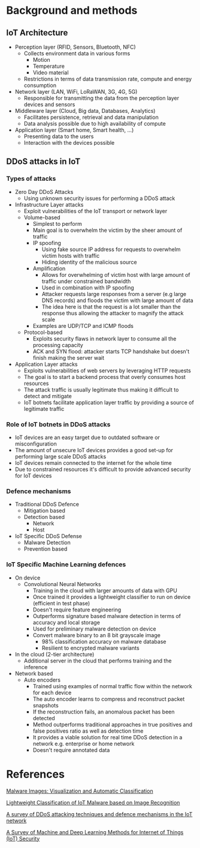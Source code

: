 # Background and methods

## IoT Architecture

- Perception layer (RFID, Sensors, Bluetooth, NFC)
    - Collects environment data in various forms
        - Motion
        - Temperature
        - Video material
    - Restrictions in terms of data transmission rate, compute and energy consumption
- Network layer (LAN, WiFi, LoRaWAN, 3G, 4G, 5G)
    - Responsible for transmitting the data from the perception layer devices and sensors
- Middleware layer (Cloud, Big data, Databases, Analytics)
    - Facilitates persistence, retrieval and data manipulation
    - Data analysis possible due to high availability of compute
- Application layer (Smart home, Smart health, ...)
    - Presenting data to the users
    - Interaction with the devices possible

## DDoS attacks in IoT

### Types of attacks

- Zero Day DDoS Attacks
  - Using unknown security issues for performing a DDoS attack
- Infrastructure Layer attacks
    - Exploit vulnerabilities of the IoT transport or network layer
    - Volume-based
        - Simplest to perform
        - Main goal is to overwhelm the victim by the sheer amount of traffic
        - IP spoofing
            - Using fake source IP address for requests to overwhelm victim hosts with traffic
            - Hiding identity of the malicious source
        - Amplification
            - Allows for overwhelming of victim host with large amount of traffic under constrained bandwidth
            - Used in combination with IP spoofing
            - Attacker requests large responses from a server (e.g large DNS records) and floods the victim with large
              amount of data
            - The idea here is that the request is a lot smaller than the response thus allowing the attacker to magnify
              the attack scale
        - Examples are UDP/TCP and ICMP floods
    - Protocol-based
      - Exploits security flaws in network layer to consume all the processing capacity
      - ACK and SYN flood: attacker starts TCP handshake but doesn't finish making the server wait
- Application Layer attacks
    - Exploits vulnerabilities of web servers by leveraging HTTP requests
    - The goal is to start a backend process that overly consumes host resources
    - The attack traffic is usually legitimate thus making it difficult to detect and mitigate
    - IoT botnets facilitate application layer traffic by providing a source of legitimate traffic

### Role of IoT botnets in DDoS attacks
- IoT devices are an easy target due to outdated software or misconfiguration
- The amount of unsecure IoT devices provides a good set-up for performing large scale DDoS attacks
- IoT devices remain connected to the internet for the whole time
- Due to constrained resources it's difficult to provide advanced security for IoT devices
### Defence mechanisms

- Traditional DDoS Defence
    - Mitigation based
    - Detection based
        - Network
        - Host
- IoT Specific DDoS Defense
    - Malware Detection
    - Prevention based

### IoT Specific Machine Learning defences
- On device
    - Convolutional Neural Networks
        - Training in the cloud with larger amounts of data with GPU
        - Once trained it provides a lightweight classifier to run on device (efficient in test phase)
        - Doesn't require feature engineering
        - Outperforms signature based malware detection in terms of accuracy and local storage
        - Used for preliminary malware detection on device
        - Convert malware binary to an 8 bit grayscale image
            - 98% classification accuracy on malware database
            - Resilient to encrypted malware variants
- In the cloud (2-tier architecture)
    - Additional server in the cloud that performs training and the inference
- Network based
    - Auto encoders
        - Trained using examples of normal traffic flow within the network for each device
        - The auto encoder learns to compress and reconstruct packet snapshots
        - If the reconstruction fails, an anomalous packet has been detected
        - Method outperforms traditional approaches in true positives and false positives ratio as well as detection
          time
        - It provides a viable solution for real time DDoS detection in a network e.g. enterprise or home network
        - Doesn't require annotated data

# References

[Malware Images: Visualization and Automatic Classification](https://dl.acm.org/doi/pdf/10.1145/2016904.2016908)

[Lightweight Classification of IoT Malware based on Image Recognition](https://arxiv.org/pdf/1802.03714.pdf)

[A survey of DDoS attacking techniques and defence mechanisms in the IoT network]()

[A Survey of Machine and Deep Learning Methods for Internet of Things (IoT) Security]()
